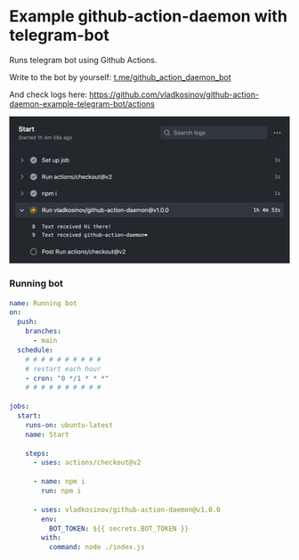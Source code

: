 # Example github-action-daemon with telegram-bot

Runs telegram bot using Github Actions.

Write to the bot by yourself: [t.me/github_action_daemon_bot](https://t.me/github_action_daemon_bot)

And check logs here: https://github.com/vladkosinov/github-action-daemon-example-telegram-bot/actions

![Check last running workflow](./screenshot.jpg)


### Running bot

```yml
name: Running bot
on:
  push:
    branches:
      - main
  schedule:
    # # # # # # # # # #
    # restart each hour
    - cron: "0 */1 * * *"
    # # # # # # # # # # 

jobs:
  start:
    runs-on: ubuntu-latest
    name: Start

    steps:
      - uses: actions/checkout@v2

      - name: npm i
        run: npm i

      - uses: vladkosinov/github-action-daemon@v1.0.0
        env:
          BOT_TOKEN: ${{ secrets.BOT_TOKEN }}
        with:
          command: node ./index.js
```
